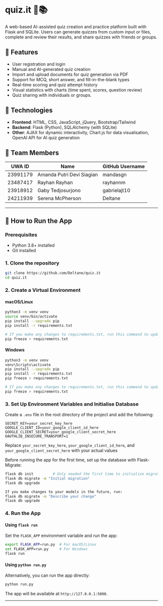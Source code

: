# quiz.it 🧠📚

A web-based AI-assisted quiz creation and practice platform built with Flask and SQLite. Users can generate quizzes from
custom input or files, complete and review their results, and share quizzes with friends or groups.

## 🌟 Features

- User registration and login
- Manual and AI-generated quiz creation
- Import and upload documents for quiz generation via PDF
- Support for MCQ, short answer, and fill-in-the-blank types
- Real-time scoring and quiz attempt history
- Visual statistics with charts (time spent, scores, question review)
- Quiz sharing with individuals or groups.

## 🚀 Technologies

- **Frontend**: HTML, CSS, JavaScript, jQuery, Bootstrap/Tailwind 
- **Backend**: Flask (Python), SQLAlchemy (with SQLite)
- **Other**: AJAX for dynamic interactivity, Chart.js for data visualisation, OpenAI API for AI quiz generation

## 👥 Team Members

| UWA ID   | Name                      | GitHub Username |
|----------|---------------------------|-----------------|
| 23991179 | Amanda Putri Devi Siagian | mandasgn        |
| 23487417 | Rayhan Rayhan             | rayhannm        |
| 23918912 | Gaby Tedjosurjono         | gabrielajt10    |
| 24211939 | Serena McPherson          | Deltane         |

---

## 🧠 How to Run the App

### Prerequisites

- Python 3.8+ installed
- Git installed

### 1. Clone the repository

```bash
git clone https://github.com/Deltane/quiz.it
cd quiz.it
```

### 2. Create a Virtual Environment

#### macOS/Linux
```bash
python3 -m venv venv  
source venv/bin/activate  
pip install --upgrade pip  
pip install -r requirements.txt

# If you make any changes to requirements.txt, run this command to update the file
pip freeze > requirements.txt
```

#### Windows
```bash
python3 -m venv venv  
venv\Scripts\activate  
pip install --upgrade pip  
pip install -r requirements.txt
pip freeze > requirements.txt

# If you make any changes to requirements.txt, run this command to update the file
pip freeze > requirements.txt
```

### 3. Set Up Environment Variables and Initialise Database

Create a `.env` file in the root directory of the project and add the following:

```dotenv
SECRET_KEY=your_secret_key_here
GOOGLE_CLIENT_ID=your_google_client_id_here
GOOGLE_CLIENT_SECRET=your_google_client_secret_here
OAUTHLIB_INSECURE_TRANSPORT=1
```

Replace `your_secret_key_here`, `your_google_client_id_here`, and `your_google_client_secret_here` with your actual values

Before running the app for the first time, set up the database with Flask-Migrate:
```bash
flask db init         # Only needed the first time to initialize migrations
flask db migrate -m "Initial migration"
flask db upgrade

If you make changes to your models in the future, run:
flask db migrate -m "Describe your change"
flask db upgrade
```

### 4. Run the App

#### Using `flask run`

Set the `FLASK_APP` environment variable and run the app:

```bash
export FLASK_APP=run.py  # For macOS/Linux
set FLASK_APP=run.py     # For Windows
flask run
```

#### Using `python run.py`

Alternatively, you can run the app directly:

```bash
python run.py
```

The app will be available at `http://127.0.0.1:5000`.

---